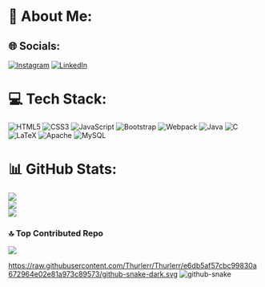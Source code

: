 #  👾 About Me:


## 🌐 Socials:
[![Instagram](https://img.shields.io/badge/Instagram-%23E4405F.svg?logo=Instagram&logoColor=white)](https://instagram.com/https://www.instagram.com/andrewthurler/) [![LinkedIn](https://img.shields.io/badge/LinkedIn-%230077B5.svg?logo=linkedin&logoColor=white)](https://linkedin.com/in/https://www.linkedin.com/in/andrew-thurler/) 

# 💻 Tech Stack:
![HTML5](https://img.shields.io/badge/html5-%23E34F26.svg?style=for-the-badge&logo=html5&logoColor=white) ![CSS3](https://img.shields.io/badge/css3-%231572B6.svg?style=for-the-badge&logo=css3&logoColor=white) 
![JavaScript](https://img.shields.io/badge/javascript-%23323330.svg?style=for-the-badge&logo=javascript&logoColor=%23F7DF1E) ![Bootstrap](https://img.shields.io/badge/bootstrap-%238511FA.svg?style=for-the-badge&logo=bootstrap&logoColor=white) ![Webpack](https://img.shields.io/badge/webpack-%238DD6F9.svg?style=for-the-badge&logo=webpack&logoColor=black) ![Java](https://img.shields.io/badge/java-%23ED8B00.svg?style=for-the-badge&logo=openjdk&logoColor=white) ![C](https://img.shields.io/badge/c-%2300599C.svg?style=for-the-badge&logo=c&logoColor=white)  ![LaTeX](https://img.shields.io/badge/latex-%23008080.svg?style=for-the-badge&logo=latex&logoColor=white)   ![Apache](https://img.shields.io/badge/apache-%23D42029.svg?style=for-the-badge&logo=apache&logoColor=white) ![MySQL](https://img.shields.io/badge/mysql-4479A1.svg?style=for-the-badge&logo=mysql&logoColor=white)
# 📊 GitHub Stats:
![](https://github-readme-stats.vercel.app/api?username=Thurlerr&theme=nightowl&hide_border=true&include_all_commits=false&count_private=false)<br/>
![](https://nirzak-streak-stats.vercel.app/?user=Thurlerr&theme=nightowl&hide_border=true)<br/>
![](https://github-readme-stats.vercel.app/api/top-langs/?username=Thurlerr&theme=nightowl&hide_border=true&include_all_commits=false&count_private=false&layout=compact)

### 🔝 Top Contributed Repo
![](https://github-contributor-stats.vercel.app/api?username=Thurlerr&limit=5&theme=radical&combine_all_yearly_contributions=true)

<!-- Proudly created with GPRM ( https://gprm.itsvg.in ) -->
https://raw.githubusercontent.com/Thurlerr/Thurlerr/e6db5af57cbc99830a672964e02e81a973c89573/github-snake-dark.svg
<picture>
  <source media="(prefers-color-scheme: dark)" srcset="[https://raw.githubusercontent.com/Thurller/Thurller/output/github-snake-dark.svg](https://raw.githubusercontent.com/Thurlerr/Thurlerr/e6db5af57cbc99830a672964e02e81a973c89573/github-snake-dark.svg)" />
  <source media="(prefers-color-scheme: light)" srcset="https://raw.githubusercontent.com/Thurller/Thurller/output/github-snake.svg" />
  <img alt="github-snake" src="https://raw.githubusercontent.com/Thurller/Thurller/output/github-snake.svg" />
</picture>
